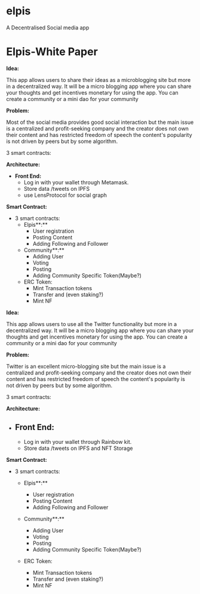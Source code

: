 # elpis

A Decentralised Social media app

# Elpis-White Paper

**Idea:**

This app allows users to share their ideas as a microblogging site but more in a decentralized way. It will be a micro blogging app where you can share your thoughts and get incentives monetary for using the app. You can create a community or a mini dao for your community

**Problem:**

Most of the social media provides good social interaction but the main issue is a centralized and profit-seeking company and the creator does not own their content and has restricted freedom of speech the content's popularity is not driven by peers but by some algorithm.

3 smart contracts:

**Architecture:**

- **Front End:**
    - Log in with your wallet through Metamask.
    - Store data /tweets on IPFS
    - use LensProtocol for social graph

**Smart Contract:**

- 3 smart contracts:
    - Elpis**:**
        - User registration
        - Posting Content
        - Adding Following and Follower
    - Community**:**
        - Adding User
        - Voting
        - Posting
        - Adding Community Specific Token(Maybe?)
    - ERC Token:
        - Mint Transaction tokens
        - Transfer and (even staking?)
        - Mint NF

**Idea:**

This app allows users to use all the Twitter functionality but more in a decentralized way. It will be a micro blogging app where you can share your thoughts and get incentives monetary for using the app. You can create a community or a mini dao for your community

**Problem:**

Twitter is an excellent micro-blogging site but the main issue is a centralized and profit-seeking company and the creator does not own their content and has restricted freedom of speech the content's popularity is not driven by peers but by some algorithm.

3 smart contracts:

**Architecture:**

- **Front End:**
    - 
    - Log in with your wallet through Rainbow kit.
    - Store data /tweets on IPFS and NFT Storage

**Smart Contract:**

- 3 smart contracts:
    - Elpis**:**
        - User registration
        - Posting Content
        - Adding Following and Follower
            
            
    - Community**:**
        - Adding User
        - Voting
        - Posting
        - Adding Community Specific Token(Maybe?)
    
    - ERC Token:
        - Mint Transaction tokens
        - Transfer and (even staking?)
        - Mint NF
